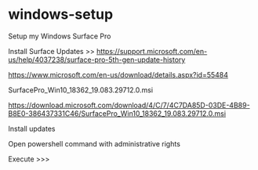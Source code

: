 # windows-setup

Setup my Windows Surface Pro


Install Surface Updates >> https://support.microsoft.com/en-us/help/4037238/surface-pro-5th-gen-update-history

https://www.microsoft.com/en-us/download/details.aspx?id=55484

SurfacePro_Win10_18362_19.083.29712.0.msi

https://download.microsoft.com/download/4/C/7/4C7DA85D-03DE-4B89-B8E0-386437331C46/SurfacePro_Win10_18362_19.083.29712.0.msi

Install updates


Open powershell command with administrative rights

Execute >>> 
